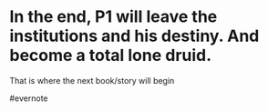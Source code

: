 # In the end, P1 will leave the institutions and his destiny. And become a total lone druid.

That is where the next book/story will begin

\#evernote

